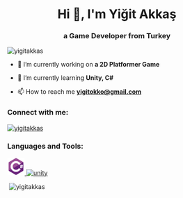 <h1 align="center">Hi 👋, I'm Yiğit Akkaş</h1>
<h3 align="center">a Game Developer from Turkey</h3>

<p align="left"> <img src="https://komarev.com/ghpvc/?username=yigitakkas&label=Profile%20views&color=0e75b6&style=flat" alt="yigitakkas" /> </p>

- 🔭 I’m currently working on **a 2D Platformer Game**

- 🌱 I’m currently learning **Unity, C#**

- 📫 How to reach me **yigitokko@gmail.com**

<h3 align="left">Connect with me:</h3>
<p align="left">
<a href="https://linkedin.com/in/yigitakkas" target="blank"><img align="center" src="https://raw.githubusercontent.com/rahuldkjain/github-profile-readme-generator/master/src/images/icons/Social/linked-in-alt.svg" alt="yigitakkas" height="30" width="40" /></a>
</p>

<h3 align="left">Languages and Tools:</h3>
<p align="left"> <a href="https://www.w3schools.com/cs/" target="_blank" rel="noreferrer"> <img src="https://raw.githubusercontent.com/devicons/devicon/master/icons/csharp/csharp-original.svg" alt="csharp" width="40" height="40"/> </a> <a href="https://unity.com/" target="_blank" rel="noreferrer"> <img src="https://www.vectorlogo.zone/logos/unity3d/unity3d-icon.svg" alt="unity" width="40" height="40"/> </a> </p>

<p>&nbsp;<img align="center" src="https://github-readme-stats.vercel.app/api?username=yigitakkas&show_icons=true&locale=en" alt="yigitakkas" /></p>
